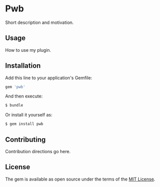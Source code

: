# Pwb
Short description and motivation.

## Usage
How to use my plugin.

## Installation
Add this line to your application's Gemfile:

```ruby
gem 'pwb'
```

And then execute:
```bash
$ bundle
```

Or install it yourself as:
```bash
$ gem install pwb
```

## Contributing
Contribution directions go here.

## License
The gem is available as open source under the terms of the [MIT License](http://opensource.org/licenses/MIT).
